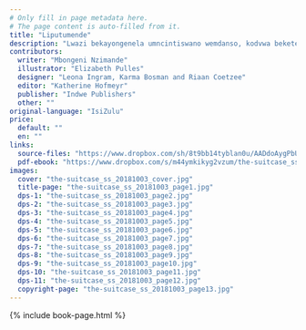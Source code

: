 ```yaml
---
# Only fill in page metadata here.
# The page content is auto-filled from it.
title: "Liputumende"
description: "Lwazi bekayongenela umncintiswano wemdanso, kodvwa bekete timphahla langatigcoka. Watfula liputumende lebelinetimphahla taMkhulu. Tonkhe betingameneli. Gogo wanciphisa timphahla ngemshini. Lwazi wancoba umncintiswano ngetimphahla lebetingakavami."
contributors:
  writer: "Mbongeni Nzimande"
  illustrator: "Elizabeth Pulles"
  designer: "Leona Ingram, Karma Bosman and Riaan Coetzee"
  editor: "Katherine Hofmeyr"
  publisher: "Indwe Publishers"
  other: ""
original-language: "IsiZulu"
price:
  default: ""
  en: ""
links:
  source-files: "https://www.dropbox.com/sh/8t9bb14tyblan0u/AADdoAygPbUQEAGNJoJtMElra?dl=0"
  pdf-ebook: "https://www.dropbox.com/s/m44ymkikyg2vzum/the-suitcase_ss_20181003.pdf?dl=0"
images:
  cover: "the-suitcase_ss_20181003_cover.jpg"
  title-page: "the-suitcase_ss_20181003_page1.jpg"
  dps-1: "the-suitcase_ss_20181003_page2.jpg"
  dps-2: "the-suitcase_ss_20181003_page3.jpg"
  dps-3: "the-suitcase_ss_20181003_page4.jpg"
  dps-4: "the-suitcase_ss_20181003_page5.jpg"
  dps-5: "the-suitcase_ss_20181003_page6.jpg"
  dps-6: "the-suitcase_ss_20181003_page7.jpg"
  dps-7: "the-suitcase_ss_20181003_page8.jpg"
  dps-8: "the-suitcase_ss_20181003_page9.jpg"
  dps-9: "the-suitcase_ss_20181003_page10.jpg"
  dps-10: "the-suitcase_ss_20181003_page11.jpg"
  dps-11: "the-suitcase_ss_20181003_page12.jpg"
  copyright-page: "the-suitcase_ss_20181003_page13.jpg"
---
```


{% include book-page.html %}





